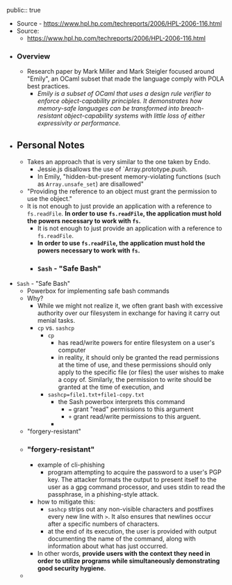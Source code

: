 public:: true

- Source - https://www.hpl.hp.com/techreports/2006/HPL-2006-116.html
- Source:
	- https://www.hpl.hp.com/techreports/2006/HPL-2006-116.html
- ### Overview
	- Research paper by Mark Miller and Mark Steigler focused around "Emily", an OCaml subset that made the language comply with POLA best practices.
		- *Emily is a subset of OCaml that uses a design rule verifier to enforce object-capability principles. It demonstrates how memory-safe languages can be transformed into breach-resistant object-capability systems with little loss of either expressivity or performance.*
- ## Personal Notes
	- Takes an approach that is very similar to the one taken by Endo.
		- Jessie.js disallows the use of `Array.prototype.push.
		- In Emily, "hidden-but-present memory-violating functions (such as `Array.unsafe_set`) are disallowed"
	- "Providing the reference to an object must grant the permission to use the object."
	- It is not enough to just provide an application with a reference to `fs.readFile`. **In order to use `fs.readFile`, the application must hold the powers necessary to work with `fs`.**
		- It is not enough to just provide an application with a reference to `fs.readFile`.
		- **In order to use `fs.readFile`, the application must hold the powers necessary to work with `fs`.**
		- ### `Sash` - "Safe Bash"
- `Sash` - "Safe Bash"
	- Powerbox for implementing safe bash commands
	- Why?
		- While we might not realize it, we often grant bash with excessive authority over our filesystem in exchange for having it carry out menial tasks.
		- `cp` vs. `sashcp`
			- `cp`
				- has read/write powers for entire filesystem on a user's computer
				- in reality, it should only be granted the read permissions at the time of use, and these permissions should only apply to the specific file (or files) the user wishes to make a copy of. Similarly, the permission to write should be granted at the time of execution, and
			- `sashcp=file1.txt+file1-copy.txt`
				- the Sash powerbox interprets this command
					- `=` grant "read" permissions to this argument
					- `+` grant read/write permissions to this arguent.
				-
	- "forgery-resistant"
	- ### "forgery-resistant"
		- example of cli-phishing
			- program attempting to acquire the password to a user's PGP key. The attacker formats the output to present itself to the user as a gpg command processor, and uses stdin to read the passphrase, in a phishing-style attack.
		- how to mitigate this:
			- `sashcp` strips out any non-visible characters and postfixes every new line with `>`. It also ensures that newlines occur after a specific numbers of characters.
			- at the end of its execution, the user is provided with output documenting the name of the command, along with information about what has just occurred.
		- In other words, **provide users with the context they need in order to utilize programs while simultaneously demonstrating good security hygiene.**
	-